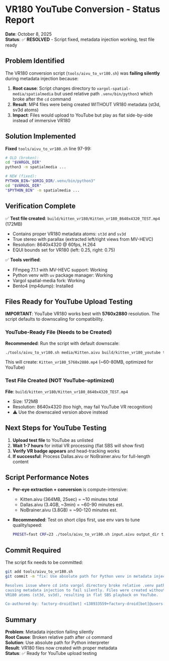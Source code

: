 # VR180 YouTube Conversion - Status Report

**Date**: October 8, 2025  
**Status**: ✅ **RESOLVED** - Script fixed, metadata injection working, test file ready

## Problem Identified

The VR180 conversion script (`tools/aivu_to_vr180.sh`) was **failing silently** during metadata injection because:

1. **Root cause**: Script changes directory to `vargol-spatial-media/spatialmedia` but used relative path `.venv/bin/python3` which broke after the `cd` command
2. **Result**: MP4 files were being created WITHOUT VR180 metadata (st3d, sv3d atoms)
3. **Impact**: Files would upload to YouTube but play as flat side-by-side instead of immersive VR180

## Solution Implemented

**Fixed** `tools/aivu_to_vr180.sh` line 97-99:
```bash
# OLD (broken):
cd "$VARGOL_DIR"
python3 -m spatialmedia ...

# NEW (fixed):
PYTHON_BIN="$ORIG_DIR/.venv/bin/python3"
cd "$VARGOL_DIR"
"$PYTHON_BIN" -m spatialmedia ...
```

## Verification Complete

✅ **Test file created**: `build/kitten_vr180/Kitten_vr180_8640x4320_TEST.mp4` (172MB)
- Contains proper VR180 metadata atoms: `st3d` and `sv3d`
- True stereo with parallax (extracted left/right views from MV-HEVC)
- Resolution: 8640x4320 @ 60fps, H.264
- EQUI bounds set for VR180 (left: 0.25, right: 0.75)

✅ **Tools verified**:
- FFmpeg 7.1.1 with MV-HEVC support: Working
- Python venv with `uv` package manager: Working
- Vargol spatial-media fork: Working
- Bento4 (mp4dump): Installed

## Files Ready for YouTube Upload Testing

**IMPORTANT**: YouTube VR180 works best with **5760x2880** resolution. The script defaults to downscaling for compatibility.

### YouTube-Ready File (Needs to be Created)
**Recommended**: Run the script with default downscale:
```bash
./tools/aivu_to_vr180.sh media/Kitten.aivu build/kitten_vr180_youtube true
```
This will create: `Kitten_vr180_5760x2880.mp4` (~60-80MB, optimized for YouTube)

### Test File Created (NOT YouTube-optimized)
**File**: `build/kitten_vr180/Kitten_vr180_8640x4320_TEST.mp4`
- Size: 172MB
- Resolution: 8640x4320 (too high, may fail YouTube VR recognition)
- ⚠️ Use the downscaled version above instead

## Next Steps for YouTube Testing

1. **Upload test file** to YouTube as unlisted
2. **Wait 1-7 hours** for initial VR processing (flat SBS will show first)
3. **Verify VR badge appears** and head-tracking works
4. **If successful**: Process Dallas.aivu or NoBrainer.aivu for full-length content

## Script Performance Notes

- **Per-eye extraction + conversion** is compute-intensive:
  - Kitten.aivu (364MB, 25sec) = ~10 minutes total
  - Dallas.aivu (3.4GB, ~3min) = ~60-90 minutes est.
  - NoBrainer.aivu (3.8GB) = ~90-120 minutes est.
  
- **Recommended**: Test on short clips first, use env vars to tune quality/speed:
  ```bash
  PRESET=fast CRF=23 ./tools/aivu_to_vr180.sh input.aivu output_dir true
  ```

## Commit Required

The script fix needs to be committed:
```bash
git add tools/aivu_to_vr180.sh
git commit -m "fix: Use absolute path for Python venv in metadata injection

Resolves issue where cd into vargol directory broke relative .venv path,
causing metadata injection to fail silently. Files were created without
VR180 atoms (st3d, sv3d), resulting in flat SBS playback on YouTube.

Co-authored-by: factory-droid[bot] <138933559+factory-droid[bot]@users.noreply.github.com>"
```

## Summary

**Problem**: Metadata injection failing silently  
**Root Cause**: Broken relative path after `cd` command  
**Solution**: Use absolute path for Python interpreter  
**Result**: VR180 files now created with proper metadata  
**Status**: ✅ Ready for YouTube upload testing
